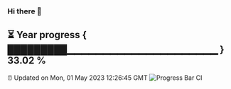 ### Hi there 👋
⏳ Year progress { █████████▁▁▁▁▁▁▁▁▁▁▁▁▁▁▁▁▁▁▁▁▁ } 33.02 %
---
⏰ Updated on Mon, 01 May 2023 12:26:45 GMT
![Progress Bar CI](https://github.com/liununu/liununu/workflows/Progress%20Bar%20CI/badge.svg)
